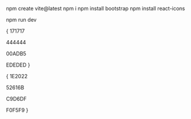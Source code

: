 npm create vite@latest
npm i
npm install bootstrap
npm install react-icons

npm run dev

{
171717

444444

00ADB5

EDEDED
}

{
1E2022

52616B

C9D6DF

F0F5F9
}

